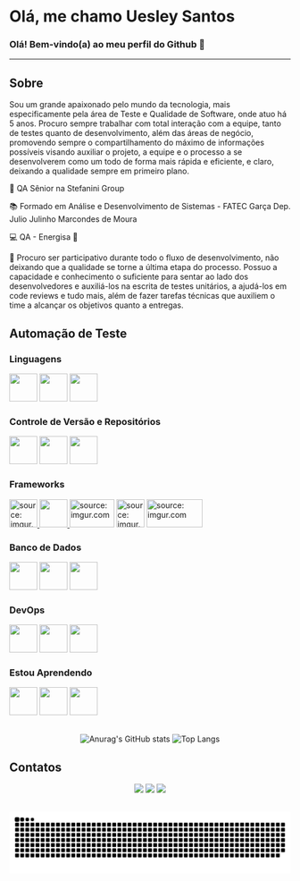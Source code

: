 <h1>Olá, me chamo Uesley Santos</h1>
<h3>Olá! Bem-vindo(a) ao meu perfil do Github 👋</h3>

-----------
<h2>Sobre</h2>
<p>Sou um grande apaixonado pelo mundo da tecnologia, mais especificamente pela área de Teste e Qualidade de Software, onde atuo há 5 anos. Procuro sempre trabalhar com total interação com a equipe, tanto de testes quanto de desenvolvimento, além das áreas de negócio, promovendo sempre o compartilhamento do máximo de informações possíveis visando auxiliar o projeto, a equipe e o processo a se desenvolverem como um todo de forma mais rápida e eficiente, e claro, deixando a qualidade sempre em primeiro plano.</p>

🏢 QA Sênior na Stefanini Group

📚 Formado em Análise e Desenvolvimento de Sistemas - FATEC Garça Dep. Julio Julinho Marcondes de Moura

💻 QA - Energisa 🌟

💪 Procuro ser participativo durante todo o fluxo de desenvolvimento, não deixando que a qualidade se torne a última etapa do processo. Possuo a capacidade e conhecimento o suficiente para sentar ao lado dos desenvolvedores e auxiliá-los na escrita de testes unitários, a ajudá-los em code reviews e tudo mais, além de fazer tarefas técnicas que auxiliem o time a alcançar os objetivos quanto a entregas.

<h2>Automação de Teste</h2>

<h3>Linguagens</h4>
<a href="https://www.ruby-lang.org/pt/"><img src="https://cdn.jsdelivr.net/gh/devicons/devicon/icons/ruby/ruby-original.svg" width="50" height="50"/></a>
<a href="https://www.javascript.com/"><img src="https://cdn.jsdelivr.net/gh/devicons/devicon/icons/javascript/javascript-original.svg" width="50" height="50" /></a>
<a href="https://www.java.com/pt-BR/"><img src="https://cdn.jsdelivr.net/gh/devicons/devicon/icons/java/java-original.svg" width="50" height="50"/></a>

<h3>Controle de Versão e Repositórios</h3>
<a href="https://git-scm.com/"><img src="https://cdn.jsdelivr.net/gh/devicons/devicon/icons/git/git-original.svg" width="50" height="50"/></a>
<a href="https://github.com/"><img src="https://cdn.jsdelivr.net/gh/devicons/devicon/icons/github/github-original.svg" width="50" height="50"/></a>
<a href="https://bitbucket.org/product/"><img src="https://cdn.jsdelivr.net/gh/devicons/devicon/icons/bitbucket/bitbucket-original.svg" width="50" height="50"/></a>

<h3>Frameworks</h3>
<a href="https://teamcapybara.github.io/capybara/"><img src="https://i.imgur.com/Ya5CAt8.png" title="source: imgur.com" width="50" height="50"/>
<img src="https://cdn.jsdelivr.net/gh/devicons/devicon/icons/cucumber/cucumber-plain.svg" width="50" height="50"/>
<a href="https://appium.io/"><img src="https://i.imgur.com/6H0M5PQ.png" title="source: imgur.com" width="80" height="50"/></a>
<a href="https://www.cypress.io/"><img src="https://i.imgur.com/ZFKj9Tn.jpg" title="source: imgur.com" width="50" height="50"/></a>
<a href="https://selenide.org/"><img src="https://i.imgur.com/8wIHDuH.png" title="source: imgur.com" width="100" height="50"/></a>

<h3>Banco de Dados</h3>
<a href="https://www.postgresql.org/"><img src="https://cdn.jsdelivr.net/gh/devicons/devicon/icons/postgresql/postgresql-original.svg" width="50" height="50"/></a>
<a href="https://www.mongodb.com/pt-br"><img src="https://cdn.jsdelivr.net/gh/devicons/devicon/icons/mongodb/mongodb-original.svg" width="50" height="50"/></a>
<a href="https://www.mysql.com/"><img src="https://cdn.jsdelivr.net/gh/devicons/devicon/icons/mysql/mysql-original.svg" width="50" height="50"/></a>

<h3>DevOps</h3>
<a href="https://www.docker.com/"><img src="https://cdn.jsdelivr.net/gh/devicons/devicon/icons/docker/docker-original.svg" width="50" height="50"/></a>
<a href="https://about.gitlab.com/"><img src="https://cdn.jsdelivr.net/gh/devicons/devicon/icons/gitlab/gitlab-original.svg" width="50" height="50"/></a>
<a href="https://www.jenkins.io/"><img src="https://cdn.jsdelivr.net/gh/devicons/devicon/icons/jenkins/jenkins-original.svg" width="50" height="50"/></a>


<h3>Estou Aprendendo</h3>
<a href="https://www.selenium.dev/"><img src="https://cdn.jsdelivr.net/gh/devicons/devicon/icons/selenium/selenium-original.svg" width="50" height="50"/></a>
<a href="https://learn.microsoft.com/pt-br/dotnet/csharp/"><img src="https://cdn.jsdelivr.net/gh/devicons/devicon/icons/csharp/csharp-original.svg" width="50" height="50"/></a>
<a href="https://azure.microsoft.com/pt-br/free/search/?&ef_id=CjwKCAiAwc-dBhA7EiwAxPRylO7mwVkCOigY1nkdaUr7QcQ6CVsgu030-KJWv9XBcnyIjh1YU-sNERoCooUQAvD_BwE:G:s&OCID=AIDcmmzmnb0182_SEM_CjwKCAiAwc-dBhA7EiwAxPRylO7mwVkCOigY1nkdaUr7QcQ6CVsgu030-KJWv9XBcnyIjh1YU-sNERoCooUQAvD_BwE:G:s&gclid=CjwKCAiAwc-dBhA7EiwAxPRylO7mwVkCOigY1nkdaUr7QcQ6CVsgu030-KJWv9XBcnyIjh1YU-sNERoCooUQAvD_BwE"><img src="https://cdn.jsdelivr.net/gh/devicons/devicon/icons/azure/azure-original.svg" width="50" height="50"/></a>

 <div><br></div>
  
<div align="center">

![Anurag's GitHub stats](https://github-readme-stats.vercel.app/api?username=Uesleyrodi&show_icons=true&theme=onedark)
![Top Langs](https://github-readme-stats.vercel.app/api/top-langs/?username=Uesleyrodi&layout=compact)

</div>

## Contatos

<div align="center">
    <a href="https://www.instagram.com/uesleyrodi/" target="_blank"><img src="https://img.shields.io/badge/-Instagram-%23E4405F?style=for-the-badge&logo=instagram&logoColor=white" target="_blank"></a>
    <a href = "mailto:uesleyrsantos2@gmail.com"><img src="https://img.shields.io/badge/Gmail-D14836?style=for-the-badge&logo=gmail&logoColor=white" target="_blank"></a>
    <a href="https://www.linkedin.com/in/uesley-rodrigues-dos-santos-080055172/" target="_blank"><img src="https://img.shields.io/badge/-LinkedIn-%230077B5?style=for-the-badge&logo=linkedin&logoColor=white" target="_blank"></a> 
</div>

<div><br></div>

![](https://github.com/Platane/snk/raw/output/github-contribution-grid-snake.svg)